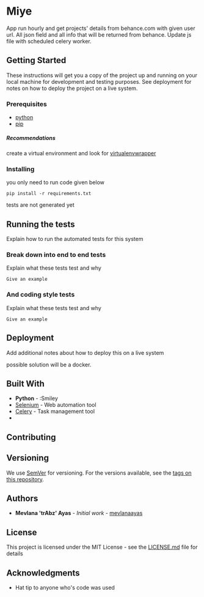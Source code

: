 # Miye
App run hourly and get projects' details from behance.com with given user url.
All json field and all info that will be returned from behance.
Update js file with scheduled celery worker.

## Getting Started

These instructions will get you a copy of the project up and running on your local machine for development and
 testing purposes. See deployment for notes on how to deploy the project on a live system.

### Prerequisites

* [python](https://askubuntu.com/questions/865554/how-do-i-install-python-3-6-using-apt-get/865569#865569)
* [pip](https://pip.pypa.io/en/stable/installing/)
##### Recommendations
create a virtual environment
and look for [virtualenvwrapper](https://virtualenvwrapper.readthedocs.io/en/latest/)

### Installing
you only need to run code given below
```
pip install -r requirements.txt
```

tests are not generated yet

## Running the tests

Explain how to run the automated tests for this system

### Break down into end to end tests

Explain what these tests test and why

```
Give an example
```

### And coding style tests

Explain what these tests test and why

```
Give an example
```

## Deployment

Add additional notes about how to deploy this on a live system

possible solution will be a docker.

## Built With

* **Python** - :Smiley
* [Selenium](http://www.seleniumhq.org) - Web automation tool
* [Celery](http://www.celeryproject.org) - Task management tool
*
## Contributing

## Versioning

We use [SemVer](http://semver.org/) for versioning. For the versions available, see the [tags on this repository](https://github.com/mevlanaayas/miye/tags). 

## Authors

* **Mevlana 'trAbz' Ayas** - *Initial work* - [mevlanaayas](https://github.com/mevlanaayas)

## License

This project is licensed under the MIT License - see the [LICENSE.md](LICENSE.md) file for details

## Acknowledgments

* Hat tip to anyone who's code was used
